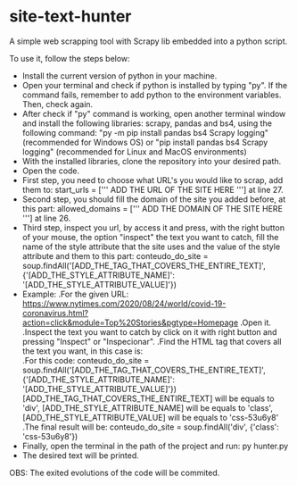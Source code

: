 # site-text-hunter
A simple web scrapping tool with Scrapy lib embedded into a python script. 

To use it, follow the steps below:
 - Install the current version of python in your machine.
 - Open your terminal and check if python is installed by typing "py". If the command fails, remember to add python to the environment variables. Then, check again.
 - After check if "py" command is working, open another terminal window and install the following libraries: scrapy, pandas and bs4, using the following command:
   "py -m pip install pandas bs4 Scrapy logging" (recommended for Windows OS) or "pip install pandas bs4 Scrapy logging" (recommended for Linux and MacOS environments)
 - With the installed libraries, clone the repository into your desired path.
 - Open the code.
 - First step, you need to choose what URL's you would like to scrap, add them to:
    start_urls = [''' ADD THE URL OF THE SITE HERE '''] at line 27.
 - Second step, you should fill the domain of the site you added before, at this part:
    allowed_domains = [''' ADD THE DOMAIN OF THE SITE HERE '''] at line 26.
 - Third step, inspect you url, by access it and press, with the right button of your mouse, the option "inspect" the text you want to catch, fill the name of the style 
   attribute that the site uses and the value of the style attribute and them to this part:
     conteudo_do_site = soup.findAll('[ADD_THE_TAG_THAT_COVERS_THE_ENTIRE_TEXT]', {'[ADD_THE_STYLE_ATTRIBUTE_NAME]': '[ADD_THE_STYLE_ATTRIBUTE_VALUE]'})
 - Example: 
     .For the given URL: https://www.nytimes.com/2020/08/24/world/covid-19-coronavirus.html?action=click&module=Top%20Stories&pgtype=Homepage
     .Open it.
     .Inspect the text you want to catch by click on it with right button and pressing "Inspect" or "Inspecionar".
     .Find the HTML tag that covers all the text you want, in this case is: <div class="css-53u6y8">
     .For this code: conteudo_do_site = soup.findAll('[ADD_THE_TAG_THAT_COVERS_THE_ENTIRE_TEXT]', {'[ADD_THE_STYLE_ATTRIBUTE_NAME]': '[ADD_THE_STYLE_ATTRIBUTE_VALUE]'})
      [ADD_THE_TAG_THAT_COVERS_THE_ENTIRE_TEXT] will be equals to 'div',
      [ADD_THE_STYLE_ATTRIBUTE_NAME] will be equals to 'class',
      [ADD_THE_STYLE_ATTRIBUTE_VALUE] will be equals to 'css-53u6y8'
     .The final result will be: conteudo_do_site = soup.findAll('div', {'class': 'css-53u6y8'})
  - Finally, open the terminal in the path of the project and run: py hunter.py
  - The desired text will be printed.
  
  OBS: The exited evolutions of the code will be commited.
       
